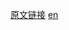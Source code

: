 <a href="https://developer.mozilla.org/zh-CN/docs/Web/JavaScript/Reference/Global_Objects/String/toSource" target="_blank">原文链接</a>
<a href="https://developer.mozilla.org/en-US/docs/Web/JavaScript/Reference/Global_Objects/String/toSource" target="_blank">en</a>